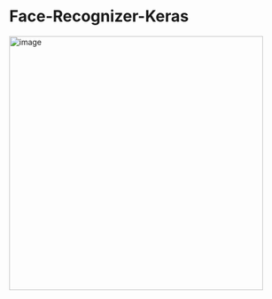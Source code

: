 # Face-Recognizer-Keras

<img width="458" alt="image" src="https://user-images.githubusercontent.com/73771796/196241246-77f6a286-7d27-47b8-8911-2b7a2b277f51.png">
